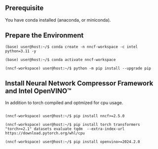 ## Prerequisite

You have conda installed (anaconda, or miniconda).

## Prepare the Environment 

```
(base) user@host:~/$ conda create -n nncf-workspace -c intel python=3.11 -y

(base) user@host:~/$ conda activate nncf-workspace

(nncf-workspace) user@host:~/$ python -m pip install --upgrade pip

```

## Install Neural Network Compressor Framework and Intel OpenVINO™

In addition to torch compiled and optmized for cpu usage.

```

(nncf-workspace) user@host:~/$ pip install nncf>=2.5.0

(nncf-workspace) user@host:~/$ pip install torch transformers "torch>=2.1" datasets evaluate tqdm  --extra-index-url https://download.pytorch.org/whl/cpu

(nncf-workspace) user@host:~/$ pip install openvino>=2024.2.0

```

